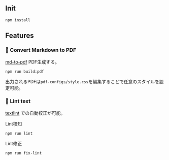 ## Init

```
npm install
```
## Features

### 📝 Convert Markdown to PDF

[md-to-pdf](https://www.npmjs.com/package/md-to-pdf) PDF生成する。

```
npm run build:pdf
```

出力されるPDFは`pdf-configs/style.css`を編集することで任意のスタイルを設定可能。

### 💅 Lint text

[textlint](https://github.com/textlint/textlint) での自動校正が可能。

Lint検知

```
npm run lint
```

Lint修正

```
npm run fix-lint
```